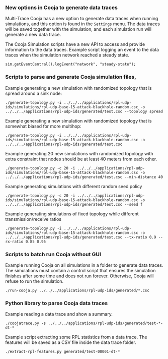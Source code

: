 ### New options in Cooja to generate data traces

Multi-Trace Cooja has a new option to generate data traces when running simulations, and this option is found in the
`Settings` menu. The data traces will be saved together with the simulation, and each simulation run will generate a
new data trace.

The Cooja Simulation scripts have a new API to access and provide information to the data traces. Example script
logging an event to the data traces when the simulation network reached a steady state.

```
sim.getEventCentral().logEvent("network", "steady-state");
```

### Scripts to parse and generate Cooja simulation files,

Example generating a new simulation with randomized topology that is spread around
a sink node:
```
./generate-topology.py -i ../../../applications/rpl-udp-ids/simulations/rpl-udp-base-15-attack-blackhole-random.csc -o ../../../applications/rpl-udp-ids/generated/test.csc --topology spread
```

Example generating a new simulation with randomized topology that is
somewhat biased for more multihop:
```
./generate-topology.py -i ../../../applications/rpl-udp-ids/simulations/rpl-udp-base-15-attack-blackhole-random.csc -o ../../../applications/rpl-udp-ids/generated/test.csc
```

Example generating 20 new simulations with randomized topology with extra
constraint that nodes should be at least 40 meters from each other.
```
./generate-topology.py -c 20 -i ../../../applications/rpl-udp-ids/simulations/rpl-udp-base-15-attack-blackhole-random.csc -o ../../../applications/rpl-udp-ids/generated/test.csc --min-distance 40
```

Example generating simulations with different random seed policy
```
./generate-topology.py -c 20 -i ../../../applications/rpl-udp-ids/simulations/rpl-udp-base-15-attack-blackhole-random.csc -o ../../../applications/rpl-udp-ids/generated/test.csc --seed f
```

Example generating simulations of fixed topology while different transmission/receive ratios
```
./generate-topology.py -i ../../../applications/rpl-udp-ids/simulations/rpl-udp-base-15-attack-blackhole-random.csc -o ../../../applications/rpl-udp-ids/generated/test.csc --tx-ratio 0.9 --rx-ratio 0.85 0.95
```

### Scripts to batch run Cooja without GUI

Example running Cooja on all simulations in a folder to generate data traces. The simulations must contain a control
script that ensures the simulation finishes after some time and does not run forever. Otherwise, Cooja will refuse to
run the simulation.

```
./run-cooja.py ../../../applications/rpl-udp-ids/generated/*.csc
```

### Python library to parse Cooja data traces

Example reading a data trace and show a summary.

```
./coojatrace.py -s ../../../applications/rpl-udp-ids/generated/test-*-dt-*
```

Example script extracting some RPL statistics from a data trace. The features will be saved as a CSV file inside
the data trace folder.

```
./extract-rpl-features.py generated/test-00001-dt-*
```
